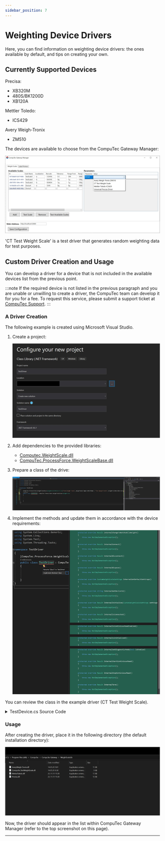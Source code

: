 ```yaml
---
sidebar_position: 7
---
```


# Weighting Device Drivers

Here, you can find information on weighting device drivers: the ones available by default, and tips on creating your own.

## Currently Supported Devices

Precisa:

- XB320M
- 480S/BK1200D
- XB120A

Mettler Toledo:

- ICS429

Avery Weigh-Tronix

- ZM510

The devices are available to choose from the CompuTec Gateway Manager:

![Gateway devices](./media/weighting-device-drivers/gateway-devices.webp)

'CT Test Weight Scale' is a test driver that generates random weighting data for test purposes.

## Custom Driver Creation and Usage

You can develop a driver for a device that is not included in the available devices list from the previous point.

:::note
    If the required device is not listed in the previous paragraph and you are unable or unwilling to create a driver, the CompuTec team can develop it for you for a fee. To request this service, please submit a support ticket at [CompuTec Support](https://support.computec.pl).
:::

### A Driver Creation

The following example is created using Microsoft Visual Studio.

1. Create a project:

    ![Driver](./media/weighting-device-drivers/new-driver-project.webp)
2. Add dependencies to the provided libraries:

    - [Computec.WeightScale.dll](https://download.computec.one/software/pdc/libraries/CompuTec.WeightScale.dll)
    - [CompuTec.ProcessForce.WeightScaleBase.dll](https://download.computec.one/software/pdc/libraries/CompuTec.ProcessForce.WeightScaleBase.dll)
3. Prepare a class of the drive:

    ![Class preparation](./media/weighting-device-drivers/class-preparation.webp)
4. Implement the methods and update them in accordance with the device requirements:

    ![Method implementation](./media/weighting-device-drivers/method-implementation.webp)

You can review the class in the example driver (CT Test Weight Scale).

<details>
<summary>TestDevice.cs Source Code</summary>
<div>

```cs
using CompuTec.ProcessForce.WeightScaleBase;
using System.Collections.Generic;
using System.Timers;
using System;
using System.Linq;

namespace Computec.TestWeightScale
{
    [CompuTec.ProcessForce.WeightScaleBase.WeightScaleInfoAttribute("Test Weight Scale", WeightScaleComponentFullName = "CT Test Weight Scale", WeightScaleManufacturer = "CompuTec S.A.")]
    public class TestDevice : CompuTec.ProcessForce.WeightScaleBase.WeightScale
    {
        public ReadModeEnum Mode { get; private set; } = ReadModeEnum.None;
        public override event WeightReaded DataReaded;
        public bool IsConnected = false;
        public bool IsInitialize = false;
        private readonly Random random = new Random();
        Timer timer;
        private bool IsDiagnosticMode = false;
        private double valueFrom = 0;
        private double valueTo = 100;
        private double tareValue = 0;

        protected override Result InternalChangeToGetStabileWeigth()
        {
            return new Result();
        }

        protected override Result InternalConnect()
        {
            IsConnected = true;
            return new Result();
        }

        protected override Result InternalDisconnect()
        {
            IsConnected = false;
            IsInitialize = false;
            return new Result();
        }

        protected override Result InternalDispose()
        {
            IsConnected = false;
            IsInitialize = false;
            return new Result();
        }

        protected override CustomWeightScaleSettings InternalGetDefaultSettings()
        {
            var settings = new CustomWeightScaleSettings();
            settings.Parameters.Add(new CustomWeightScaleSetting() { Name = "Value from", Scope = SettingScope.Machine, Value = "0" });
            settings.Parameters.Add(new CustomWeightScaleSetting() { Name = "Value to", Scope = SettingScope.Machine, Value = "100" });
            settings.Parameters.Add(new CustomWeightScaleSetting() { Name = "Tare value", Scope = SettingScope.Machine, Value = "0" });
            return settings;
        }

        protected override string InternalGetDeviceId()
        {
            return "TEST CT Weight Scale";
        }


        protected override Result InternalInitialize(CustomWeightScaleSettings settings)
        {
            base.ChangeSettings(settings);
            double.TryParse(settings.Parameters.FirstOrDefault(p => p.Name == "Value from").Value, out valueFrom);
            double.TryParse(settings.Parameters.FirstOrDefault(p => p.Name == "Value to").Value, out valueTo);
            double.TryParse(settings.Parameters.FirstOrDefault(p => p.Name == "Tare value").Value, out tareValue);
            IsInitialize = true;
            timer = new Timer();
            timer.Interval = 1000;
            return new Result();

        }

        protected override Result InternalIsConnected()
        {
            if (IsConnected)
                return new Result();
            else
                return new Result() { Errors = new List<Error>() { new Error("Not Connected Error in Test Device") } };
        }

        protected override Result InternalIsContiniousReadEnabled()
        {
            if (Mode == ReadModeEnum.Continous)
                return new Result();
            else
                return new Result() { Errors = new List<Error>() { new Error("Continous Read Error in Test Device") } };
        }

        protected override Result InternalIsInitialized()
        {
            if (IsInitialize)
                return new Result();
            else
                return new Result() { Errors = new List<Error>() { new Error("Not Connected Error in Test Device") } };
        }

        protected override Result InternalStartContiniousRead()
        {
            Mode = ReadModeEnum.Continous;
            timer.Elapsed += Timer_Elapsed;
            timer.Start();
            return new Result();
        }

        private void Timer_Elapsed(object sender, ElapsedEventArgs e)
        {
            var next = random.NextDouble();
            WeightEvArgs tempArg = new WeightEvArgs();
            if (!IsDiagnosticMode)
            {
                tempArg.NetWeight = Math.Round((next * valueTo) + valueFrom, 2);
                tempArg.GrossWeight = tempArg.NetWeight + tareValue;
                tempArg.TarWeight = tareValue;
                tempArg.UoM = "KG";
                tempArg.TimeSignature = DateTime.Now;
                tempArg.SerialNo = "TEST DEVICE SERIAL NUMBER";
            }
            else
            {
                tempArg.SerialNo = (next * 100).ToString();
            }

            DataReaded?.Invoke(this, tempArg);
        }

        protected override Result InternalStopContiniousRead()
        {
            Mode = ReadModeEnum.None;
            timer.Stop();
            timer.Elapsed -= Timer_Elapsed;
            return new Result();
        }

        protected override Result InternalTare()
        {
            return new Result();
        }

        protected override Result InternalZero()
        {
            return new Result();
        }

        protected override Result InternalSetDiagnosticMode(bool IsEnabled)
        {
            IsDiagnosticMode = IsEnabled;
            return new Result();
        }

        public enum ReadModeEnum
        {
            Continous, SingleRead, None
        }
    }
}
```

</div>
</details>

### Usage

After creating the driver, place it in the following directory (the default installation directory):

![Driver directory](./media/weighting-device-drivers/driver-directory.webp)

Now, the driver should appear in the list within CompuTec Gateway Manager (refer to the top screenshot on this page).

---

